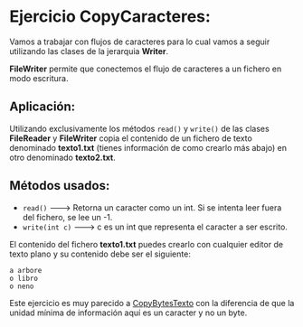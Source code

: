 # Ejercicio CopyCaracteres:

Vamos a trabajar con flujos de caracteres para lo cual vamos a seguir utilizando las clases de la jerarquia **Writer**.

**FileWriter** permite que conectemos el flujo de caracteres a un fichero en modo escritura.

## Aplicación: 
Utilizando exclusivamente los métodos `read()` y `write()` de las clases **FileReader** y **FileWriter** copia el contenido de un fichero de texto  denominado **texto1.txt** (tienes información de como crearlo más abajo) en otro denominado **texto2.txt**. 
 
## Métodos usados:
* `read()` ---> Retorna un caracter como un int. Si se intenta leer fuera del fichero, se lee un -1.
* `write(int c)` ---> c es un int que representa el caracter a ser escrito.

El contenido del fichero **texto1.txt** puedes crearlo con cualquier editor de texto plano y su contenido debe ser el siguiente:
```
a arbore
o libro
o neno
```
Este ejercicio es muy parecido a [CopyBytesTexto](../CopyBytesTexto/) con la diferencia de que la unidad mínima de información aquí es un caracter y no un byte.                  
            
           
